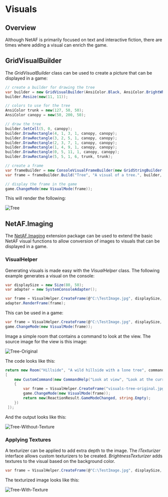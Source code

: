 ﻿# Visuals

## Overview
Although NetAF is primarily focused on text and interactive fiction, there are times where adding a visual can enrich the game.

## GridVisualBuilder
The *GridVisualBuilder* class can be used to create a picture that can be displayed in a game:

```csharp
// create a builder for drawing the tree
var builder = new GridVisualBuilder(AnsiColor.Black, AnsiColor.BrightWhite);
builder.Resize(new(11, 11));

// colors to use for the tree
AnsiColor trunk = new(127, 50, 50);
AnsiColor canopy = new(50, 200, 50);

// draw the tree
builder.SetCell(5, 0, canopy);
builder.DrawRectangle(4, 1, 3, 1, canopy, canopy);
builder.DrawRectangle(3, 2, 5, 1, canopy, canopy);
builder.DrawRectangle(2, 3, 7, 1, canopy, canopy);
builder.DrawRectangle(1, 4, 9, 1, canopy, canopy);
builder.DrawRectangle(0, 5, 11, 1, canopy, canopy);
builder.DrawRectangle(5, 5, 1, 6, trunk, trunk);

// create a frame
var frameBuilder = new ConsoleVisualFrameBuilder(new GridStringBuilder());
var frame = frameBuilder.Build("Tree", "A visual of a tree.", builder, game.Configuration.DisplaySize);

// display the frame in the game
game.ChangeMode(new VisualMode(frame));
```
This will render the following:

![Tree](~/images/visuals-tree.png)

## NetAF.Imaging
The [NetAF.Imaging](https://github.com/benpollarduk/NetAF.Imaging) extension package can be used to extend the basic NetAF visual functions to allow conversion of images to visuals that can be displayed in a game.

### VisualHelper
Generating visuals is made easy with the *VisualHelper* class. The following example generates a visual on the console:
```csharp
var displaySize = new Size(80, 50);
var adapter = new SystemConsoleAdapter();

var frame = VisualHelper.CreateFrame(@"C:\TestImage.jpg", displaySize, CellAspectRatio.Console);
adapter.RenderFrame(frame);
```

This can be used in a game:

```csharp
var frame = VisualHelper.CreateFrame(@"C:\TestImage.jpg", displaySize, CellAspectRatio.Console);
game.ChangeMode(new VisualMode(frame));
```

Image a simple room that contains a command to look at the view. The source image for the view is this image:

![Tree-Original](~/images/visuals-tree-original.jpg)

The code looks like this:

```csharp
return new Room("Hillside", "A wild hillside with a lone tree", commands:
[
    new CustomCommand(new CommandHelp("Look at view", "Look at the current view."), true, true, (game, args) =>
    {
        var frame = VisualHelper.CreateFrame("visuals-tree-original.jpg", game.Configuration.DisplaySize, CellAspectRatio.Console);
        game.ChangeMode(new VisualMode(frame));
        return new(ReactionResult.GameModeChanged, string.Empty);
    })
 ]);
```

And the output looks like this:

![Tree-Without-Texture](~/images/visuals-tree-without-texture.png)

### Applying Textures
A texturizer can be applied to add extra depth to the image. The *ITexturizer* interface allows custom texturizers to be created. *BrightnessTexturizer* adds textures to the visual based on the background color.

```csharp
var frame = VisualHelper.CreateFrame(@"C:\TestImage.jpg", displaySize, CellAspectRatio.Console, new BrightnessTexturizer());
```
The texturized image looks like this:

![Tree-With-Texture](~/images/visuals-tree-with-texture.png)